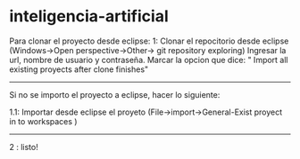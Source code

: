 inteligencia-artificial
=======================
Para clonar el proyecto desde eclipse:
1: Clonar el repocitorio desde eclipse (Windows->Open perspective->Other-> git repository exploring)
   Ingresar la url, nombre de usuario y contraseña. Marcar la opcion que dice: " Import all existing proyects after clone finishes"
_____________________________________________________________________
Si no se importo el proyecto a eclipse, hacer lo siguiente:  

1.1: Importar desde eclipse el proyeto (File->import->General-Exist proyect in to workspaces )
_________________________________________________________________________
2 : listo!
